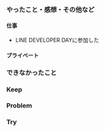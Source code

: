 ### やったこと・感想・その他など

#### 仕事

- LINE DEVELOPER DAYに参加した

#### プライベート



### できなかったこと


### Keep


### Problem 


### Try


